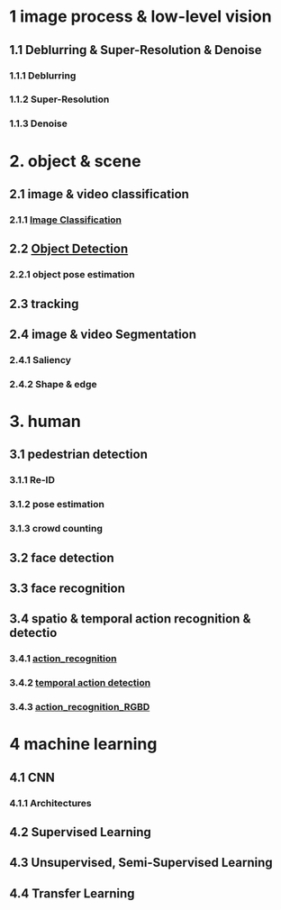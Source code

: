 # 1 image process & low-level vision
## 1.1 Deblurring & Super-Resolution & Denoise
### 1.1.1 Deblurring
### 1.1.2 Super-Resolution
### 1.1.3 Denoise
# 2. object & scene 
## 2.1 image & video classification
### 2.1.1 [Image Classification](https://github.com/wangxingxing/computer_vision/blob/master/Image_Classification.md)
## 2.2 [Object Detection](https://github.com/wangxingxing/computer_vision/blob/master/Object_Detection.md)
### 2.2.1 object pose estimation
## 2.3 tracking
## 2.4 image & video Segmentation
### 2.4.1 Saliency
### 2.4.2 Shape & edge
# 3. human
## 3.1 pedestrian detection
### 3.1.1 Re-ID
### 3.1.2 pose estimation
### 3.1.3 crowd counting
## 3.2 face detection
## 3.3 face recognition
## 3.4 spatio & temporal action recognition & detectio
### 3.4.1 [action_recognition](https://github.com/wangxingxing/computer_vision/blob/master/action_recognition.md)
### 3.4.2 [temporal action detection](https://github.com/wangxingxing/computer_vision/blob/master/Temporal_Action_Detection.md)
### 3.4.3 [action_recognition_RGBD](https://github.com/wangxingxing/computer_vision/blob/master/action_recognition_RGBD.md)
# 4 machine learning
## 4.1 CNN
### 4.1.1 Architectures
## 4.2 Supervised Learning
## 4.3 Unsupervised, Semi-Supervised Learning
## 4.4 Transfer Learning

